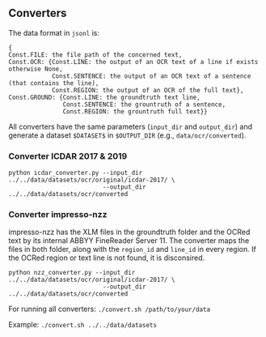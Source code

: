 ## 

## Converters

The data format in `jsonl` is:
```
{
Const.FILE: the file path of the concerned text,
Const.OCR: {Const.LINE: the output of an OCR text of a line if exists otherwise None,
            Const.SENTENCE: the output of an OCR text of a sentence (that contains the line),
            Const.REGION: the output of an OCR of the full text},
Const.GROUND: {Const.LINE: the groundtruth text line,
               Const.SENTENCE: the grountruth of a sentence,
               Const.REGION: the grountruth full text}}

```

All converters have the same parameters (`input_dir` and `output_dir`) and generate a dataset `$DATASET$` in `$OUTPUT_DIR` (e.g., `data/ocr/converted`).

### Converter ICDAR 2017 & 2019
```
python icdar_converter.py --input_dir ../../data/datasets/ocr/original/icdar-2017/ \
                          --output_dir ../../data/datasets/ocr/converted
```

### Converter impresso-nzz
impresso-nzz has the XLM files in the groundtruth folder and the OCRed text by its internal ABBYY FineReader Server 11. The converter maps the files in both folder, along with the `region_id` and `line_id` in every region. If the OCRed region or text line is not found, it is disconsired.

```
python nzz_converter.py --input_dir ../../data/datasets/ocr/original/icdar-2017/ \
                          --output_dir ../../data/datasets/ocr/converted
```


For running all converters:
`./convert.sh /path/to/your/data`

Example:
`./convert.sh ../../data/datasets`
